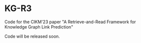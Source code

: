 # KG-R3
Code for the CIKM'23 paper "A Retrieve-and-Read Framework for Knowledge Graph Link Prediction"

Code will be released soon.
